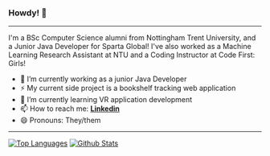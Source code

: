 ### Howdy! 👋
---
I'm a BSc Computer Science alumni from Nottingham Trent University, and a Junior Java Developer for Sparta Global!
I've also worked as a Machine Learning Research Assistant at NTU and a Coding Instructor at Code First: Girls!

- 🔭 I’m currently working as a junior Java Developer
- ⚡ My current side project is a bookshelf tracking web application
- 🌱 I’m currently learning VR application development
- 📫 How to reach me: [**Linkedin**](https://www.linkedin.com/in/hassaan-naveed-87345a19b/)
- 😄 Pronouns: They/them

---
[![Top Languages](https://github-readme-stats.vercel.app/api/top-langs/?username=hassaan-naveed&show_icons=true&hide_border=true&theme=vision-friendly-dark&langs_count=8&hide=ShaderLab,HLSL,ASP.NET,JavaScript,D,Makefile,QMake,C,Kotlin&layout=compact&custom_title=Top%20Languages)](https://github.com/anuraghazra/github-readme-stats) 
[![Github Stats](https://github-readme-stats.vercel.app/api?username=hassaan-naveed&show_icons=true&hide_rank=true&include_all_commits=true&count_private=true&theme=vision-friendly-dark&hide_border=true&custom_title=Github%20Stats&line_height=24.75)](https://github.com/anuraghazra/github-readme-stats)

<!--
**Hassaan-Naveed/Hassaan-Naveed** is a ✨ _special_ ✨ repository because its `README.md` (this file) appears on your GitHub profile.

Here are some ideas to get you started:

- 👯 I’m looking to collaborate on ...
- 🤔 I’m looking for help with ...
- 💬 Ask me about ...
-->
